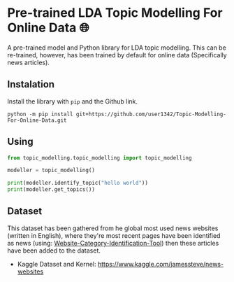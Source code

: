 # Pre-trained LDA Topic Modelling For Online Data 🌐

A pre-trained model and Python library for LDA topic modelling. This can be re-trained, however, has been trained by default for online data (Specifically news articles). 

## Instalation 
Install the library with  ```pip``` and the Github link.
```
python -m pip install git+https://github.com/user1342/Topic-Modelling-For-Online-Data.git
```

## Using

```python 
from topic_modelling.topic_modelling import topic_modelling

modeller = topic_modelling()

print(modeller.identify_topic("hello world"))
print(modeller.get_topics())
```

## Dataset
This dataset has been gathered from he global most used news websites (written in English), where they're most recent pages have been identified as news (using:  [Website-Category-Identification-Tool](https://github.com/user1342/Website-Category-Identification-Tool)) then these articles have been added to the dataset.
- Kaggle Dataset and Kernel: https://www.kaggle.com/jamessteve/news-websites 
